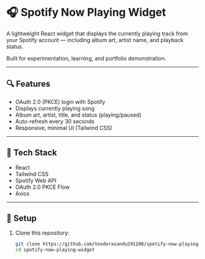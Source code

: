 # 🎧 Spotify Now Playing Widget

A lightweight React widget that displays the currently playing track from your Spotify account — including album art, artist name, and playback status.

Built for experimentation, learning, and portfolio demonstration.

---

## 🔍 Features

- OAuth 2.0 (PKCE) login with Spotify
- Displays currently playing song
- Album art, artist, title, and status (playing/paused)
- Auto-refresh every 30 seconds
- Responsive, minimal UI (Tailwind CSS)

---

## 🧰 Tech Stack

- React
- Tailwind CSS
- Spotify Web API
- OAuth 2.0 PKCE Flow
- Axios

---

## 🚀 Setup

1. Clone this repository:
   ```bash
   git clone https://github.com/teodorasandu291200/spotify-now-playing-widget.git
   cd spotify-now-playing-widget
